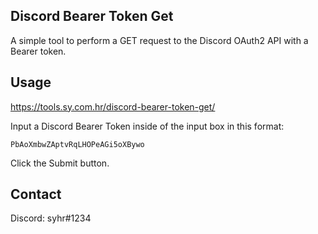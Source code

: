 ## Discord Bearer Token Get

A simple tool to perform a GET request to the Discord OAuth2 API with a Bearer token.

## Usage

https://tools.sy.com.hr/discord-bearer-token-get/

Input a Discord Bearer Token inside of the input box in this format:
```
PbAoXmbwZAptvRqLHOPeAGi5oXBywo
```
Click the Submit button.

## Contact

Discord: syhr#1234
